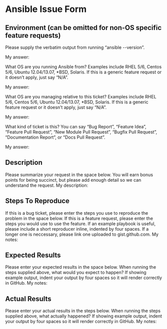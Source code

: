 Ansible Issue Form
==================

Environment (can be omitted for non-OS specific feature requests)
-----------------------------------------------------------------

Please supply the verbatim output from running “ansible --version”.  

My answer:

What OS are you running Ansible from?  Examples include RHEL 5/6, Centos 5/6, Ubuntu 12.04/13.07, *BSD, Solaris.  If this is a generic feature request or it doesn’t apply, just say “N/A”.  

My answer:

What OS are you managing relative to this ticket?  Examples include RHEL 5/6, Centos 5/6, Ubuntu 12.04/13.07, *BSD, Solaris. If this is a generic feature request or it doesn’t apply, just say “N/A”.  

My answer:

What kind of ticket is this?  You can say “Bug Report”, “Feature Idea”, “Feature Pull Request”, “New Module Pull Request”, “Bugfix Pull Request”, “Documentation Report”, or “Docs Pull Request”.  

My answer:

Description
------------

Please summarize your request in the space below.  You will earn bonus points for being succinct, but please add enough detail so we can understand the request. My description:


Steps To Reproduce
-------------------

If this is a bug ticket, please enter the steps you use to reproduce the problem in the space below.  If this is a feature request, please enter the steps you would use to use the feature.  If an example playbook is useful, please include a short reproducer inline, indented by four spaces.  If a longer one is neccessary, please link one uploaded to gist.github.com.  My notes:

Expected Results
----------------

Please enter your expected results in the space below.  When running the steps supplied above, what would you expect to happen?  If showing example output, indent your output by four spaces so it will render correctly in GitHub.  My notes:

Actual Results
--------------

Please enter your actual results in the steps below.  When running the steps supplied above, what actually happened?  If showing example output, indent your output by four spaces so it will render correctly in GitHub. My notes:




